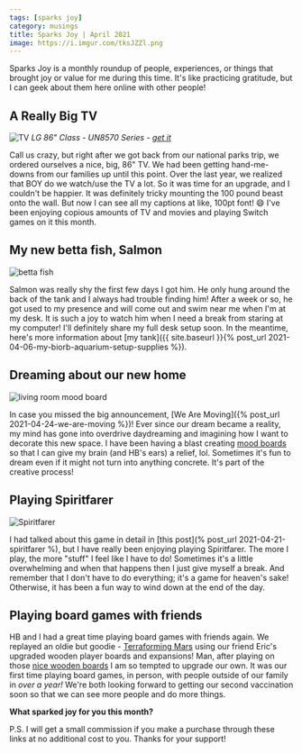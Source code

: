 ```yaml
---
tags: [sparks joy]
category: musings
title: Sparks Joy | April 2021
image: https://i.imgur.com/tksJZZl.png
---
```

Sparks Joy is a monthly roundup of people, experiences, or things that brought joy or value for me during this time. It's like practicing gratitude, but I can geek about them here online with other people!

## A Really Big TV
![TV](https://images-na.ssl-images-amazon.com/images/I/81SfyKpEieL._AC_SL1500_.jpg)
*LG 86" Class - UN8570 Series - [get it](https://amzn.to/2QUDBII)*

Call us crazy, but right after we got back from our national parks trip, we ordered ourselves a nice, big, 86" TV. We had been getting hand-me-downs from our families up until this point. Over the last year, we realized that BOY do we watch/use the TV a lot. So it was time for an upgrade, and I couldn't be happier. It was definitely tricky mounting the 100 pound beast onto the wall. But now I can see all my captions at like, 100pt font! :smile: I've been enjoying copious amounts of TV and movies and playing Switch games on it this month.

## My new betta fish, Salmon
![betta fish](https://lh3.googleusercontent.com/pw/ACtC-3dwEXrg3kQU2IEg80LzToTgSqi6U9n3pXPNg99NN0Woah7k-dd9Xgl63j0KTyuPNqrg571YGoMjwvpUTWPJTchTsJOPYHtMxzI0nKI2yUxi0RHJWHwhdsL5_NfFaTUFq3PLLyYL9aBncPovIWZoQeNGZQ=w1000-h667-no?authuser=0)

Salmon was really shy the first few days I got him. He only hung around the back of the tank and I always had trouble finding him! After a week or so, he got used to my presence and will come out and swim near me when I'm at my desk. It is such a joy to watch him when I need a break from staring at my computer! I'll definitely share my full desk setup soon. In the meantime, here's more information about [my tank]({{ site.baseurl }}{% post_url 2021-04-06-my-biorb-aquarium-setup-supplies %}).

## Dreaming about our new home
![living room mood board](https://i.imgur.com/Zfael5z.png)

In case you missed the big announcement, [We Are Moving]({% post_url 2021-04-24-we-are-moving %})! Ever since our dream became a reality, my mind has gone into overdrive daydreaming and imagining how I want to decorate this new space. I have been having a blast creating [mood boards](/tag/mood-boards) so that I can give my brain (and HB's ears) a relief, lol. Sometimes it's fun to dream even if it might not turn into anything concrete. It's part of the creative process!

## Playing Spiritfarer
![Spiritfarer](https://www.nintendo.com//content/dam/noa/en_US/games/switch/s/spiritfarer-switch/spiritfarer-switch-hero.jpg)

I had talked about this game in detail in [this post](% post_url 2021-04-21-spiritfarer %), but I have really been enjoying playing Spiritfarer. The more I play, the more "stuff" I feel like I have to do! Sometimes it's a little overwhelming and when that happens then I just give myself a break. And remember that I don't have to do everything; it's a game for heaven's sake! Otherwise, it has been a fun way to wind down at the end of the day.

## Playing board games with friends

HB and I had a great time playing board games with friends again. We replayed an oldie but goodie - [Terraforming Mars](https://amzn.to/2R16xyw) using our friend Eric's upgraded wooden player boards and expansions! Man, after playing on those [nice wooden boards](https://amzn.to/3aGlays) I am so tempted to upgrade our own. It was our first time playing board games, in person, with people outside of our family in *over a year!* We're both looking forward to getting our second vaccination soon so that we can see more people and do more things.

**What sparked joy for you this month?**

P.S. I will get a small commission if you make a purchase through these links at no additional cost to you. Thanks for your support!